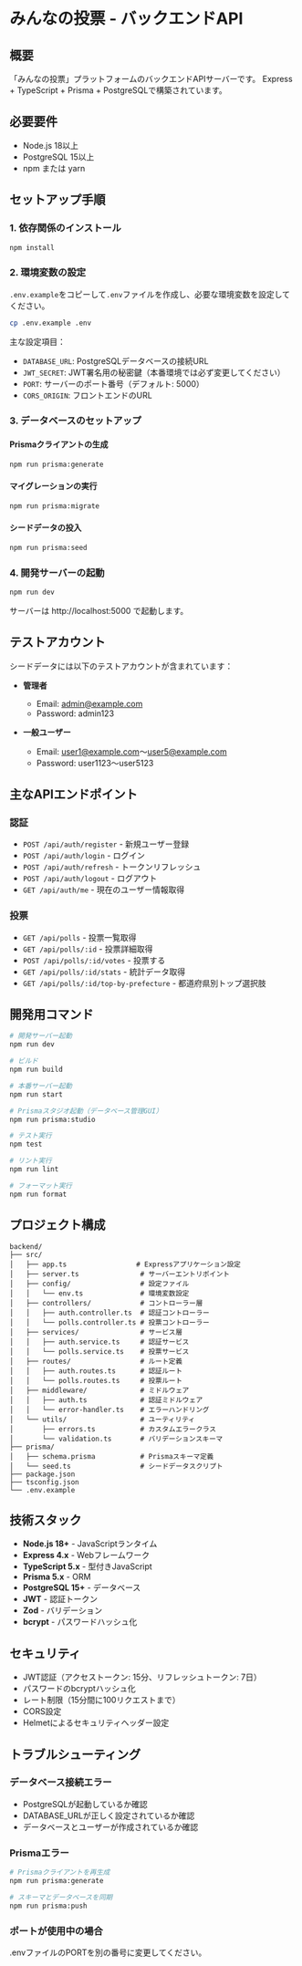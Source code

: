 # みんなの投票 - バックエンドAPI

## 概要
「みんなの投票」プラットフォームのバックエンドAPIサーバーです。
Express + TypeScript + Prisma + PostgreSQLで構築されています。

## 必要要件
- Node.js 18以上
- PostgreSQL 15以上
- npm または yarn

## セットアップ手順

### 1. 依存関係のインストール
```bash
npm install
```

### 2. 環境変数の設定
`.env.example`をコピーして`.env`ファイルを作成し、必要な環境変数を設定してください。

```bash
cp .env.example .env
```

主な設定項目：
- `DATABASE_URL`: PostgreSQLデータベースの接続URL
- `JWT_SECRET`: JWT署名用の秘密鍵（本番環境では必ず変更してください）
- `PORT`: サーバーのポート番号（デフォルト: 5000）
- `CORS_ORIGIN`: フロントエンドのURL

### 3. データベースのセットアップ

#### Prismaクライアントの生成
```bash
npm run prisma:generate
```

#### マイグレーションの実行
```bash
npm run prisma:migrate
```

#### シードデータの投入
```bash
npm run prisma:seed
```

### 4. 開発サーバーの起動
```bash
npm run dev
```

サーバーは http://localhost:5000 で起動します。

## テストアカウント
シードデータには以下のテストアカウントが含まれています：

- **管理者**
  - Email: admin@example.com
  - Password: admin123

- **一般ユーザー**
  - Email: user1@example.com～user5@example.com
  - Password: user1123～user5123

## 主なAPIエンドポイント

### 認証
- `POST /api/auth/register` - 新規ユーザー登録
- `POST /api/auth/login` - ログイン
- `POST /api/auth/refresh` - トークンリフレッシュ
- `POST /api/auth/logout` - ログアウト
- `GET /api/auth/me` - 現在のユーザー情報取得

### 投票
- `GET /api/polls` - 投票一覧取得
- `GET /api/polls/:id` - 投票詳細取得
- `POST /api/polls/:id/votes` - 投票する
- `GET /api/polls/:id/stats` - 統計データ取得
- `GET /api/polls/:id/top-by-prefecture` - 都道府県別トップ選択肢

## 開発用コマンド

```bash
# 開発サーバー起動
npm run dev

# ビルド
npm run build

# 本番サーバー起動
npm run start

# Prismaスタジオ起動（データベース管理GUI）
npm run prisma:studio

# テスト実行
npm test

# リント実行
npm run lint

# フォーマット実行
npm run format
```

## プロジェクト構成

```
backend/
├── src/
│   ├── app.ts                 # Expressアプリケーション設定
│   ├── server.ts               # サーバーエントリポイント
│   ├── config/                 # 設定ファイル
│   │   └── env.ts              # 環境変数設定
│   ├── controllers/            # コントローラー層
│   │   ├── auth.controller.ts  # 認証コントローラー
│   │   └── polls.controller.ts # 投票コントローラー
│   ├── services/               # サービス層
│   │   ├── auth.service.ts     # 認証サービス
│   │   └── polls.service.ts    # 投票サービス
│   ├── routes/                 # ルート定義
│   │   ├── auth.routes.ts      # 認証ルート
│   │   └── polls.routes.ts     # 投票ルート
│   ├── middleware/             # ミドルウェア
│   │   ├── auth.ts             # 認証ミドルウェア
│   │   └── error-handler.ts    # エラーハンドリング
│   └── utils/                  # ユーティリティ
│       ├── errors.ts           # カスタムエラークラス
│       └── validation.ts       # バリデーションスキーマ
├── prisma/
│   ├── schema.prisma           # Prismaスキーマ定義
│   └── seed.ts                 # シードデータスクリプト
├── package.json
├── tsconfig.json
└── .env.example
```

## 技術スタック
- **Node.js 18+** - JavaScriptランタイム
- **Express 4.x** - Webフレームワーク
- **TypeScript 5.x** - 型付きJavaScript
- **Prisma 5.x** - ORM
- **PostgreSQL 15+** - データベース
- **JWT** - 認証トークン
- **Zod** - バリデーション
- **bcrypt** - パスワードハッシュ化

## セキュリティ
- JWT認証（アクセストークン: 15分、リフレッシュトークン: 7日）
- パスワードのbcryptハッシュ化
- レート制限（15分間に100リクエストまで）
- CORS設定
- Helmetによるセキュリティヘッダー設定

## トラブルシューティング

### データベース接続エラー
- PostgreSQLが起動しているか確認
- DATABASE_URLが正しく設定されているか確認
- データベースとユーザーが作成されているか確認

### Prismaエラー
```bash
# Prismaクライアントを再生成
npm run prisma:generate

# スキーマとデータベースを同期
npm run prisma:push
```

### ポートが使用中の場合
.envファイルのPORTを別の番号に変更してください。
